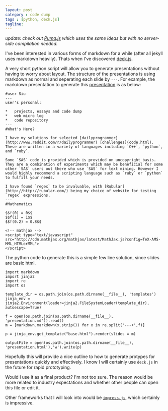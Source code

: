 ```yaml
---
layout: post
category : code dump
tags : [python, deck.js]
tagline: 
---
```


_update: check out [Puma.js](http://charliec443.github.io/puma/) which uses the same ideas but with no server-side compilation needed._

I've been interested in various forms of markdown for a while (after all jekyll uses markdown heavily). Thats when I've discovered [deck.js](http://imakewebthings.com/deck.js/). 

A very short python script will allow you to generate presentations without having to worry about layout. The structure of the presentations is using markdown as normal and seperating each slide by `---`. For example, the markdown presentation to generate this [presentation](https://googledrive.com/host/0ByHWFFfBDxCFZ1ctMk9MRjBXc0U/deckjs/presentation.html) is as below:

	#user Siu
	---
	user's personal:  

	*	projects, essays and code dump
	*	web micro log
	*	code repository
	---
	#What's Here?  

	I have my solutions for selected [dailyprogrammer](http://www.reddit.com/r/dailyprogrammer) [challenges](code.html).  
	These are written in a variety of languages including `C++`, `python`, and `ruby`.

	Some `SAS` code is provided which is provided on uncopyright basis. They are a combination of experiments which may be beneficial for some other `SAS` users out there who use `SAS` for text mining. However I would highly recommend a scripting language such as `ruby` or `python` to fulfill your needs.  

	I have found `regex` to be invaluable, with [Rubular](http://http://rubular.com/) being my choice of website for testing `regex` expressions.
	---
	#Mathematics

	$$f(0) = 0$$
	$$f(1) = 1$$
	$$f(0.2) = 0.8$$

	<!-- mathjax --> 
	<script type="text/javascript"
	src="http://cdn.mathjax.org/mathjax/latest/MathJax.js?config=TeX-AMS-MML_HTMLorMML">
	</script>

The python code to generate this is a simple few line solution, since slides are basic html.

	import markdown
	import jinja2
	import re
	import os

	template_dir = os.path.join(os.path.dirname(__file__), 'templates')
	jinja_env = jinja2.Environment(loader=jinja2.FileSystemLoader(template_dir), autoescape=True)

	f = open(os.path.join(os.path.dirname(__file__), 'presentation.md')).read()
	m = [markdown.markdown(x.strip()) for x in re.split('---+',f)]

	p = jinja_env.get_template("base.html").render(slides = m)

	outputFile = open(os.path.join(os.path.dirname(__file__), 'presentation.html'),'w').write(p)

Hopefully this will provide a nice outline to how to generate protypes for presentations quickly and effectively. I know I will certainly use `deck.js` in the future for rapid prototyping. 

Would I use it as a final product? I'm not too sure. The reason would be more related to industry expectations and whether other people can open this file or edit it. 

Other frameworks that I will look into would be [`impress.js`](http://bartaz.github.com/impress.js/), which certainly is impressive.
